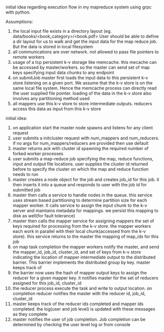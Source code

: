 initial idea regarding execution flow in my mapreduce system using grpc with python. 

Assumptions: 

1. the local input file exists in a directory layout (eg. data/books/<book_category>/<book.pdf> 
User should be able to define a dir layout for us to walk and get the input data for the map reduce job. But the data is stored in local filesystem
2. all communications are over network. not allowed to pass file pointers to remote workers
3. usage of a tcp persistent k-v storage like memcache. this mecache can be accessed by master/workers. so the master can send set of map keys specifying input data chunks to any endpoint 
4. on submitJob master first loads the input data to this persistent k-v store listening on a given port. We assume that the k-v store is on the same local file system. Hence the memcache process can directly read the user supplied file pointer. loading of the data in the k-v store also involves any partitioning method used 
5. all mappers use this k-v store to store intermediate outputs. reducers access this data as input from this k-v store 

initial idea:

1. on application start the master node spawns and listens for any client request 
2. user submits a initcluster request with num_mappers and num_reducers. if no args for num_mappers/reducers are provided then use default
3. master returns ack with cluster id spawning the required number of forked worker processes
4. user submits a map-reduce job specifying the map, reduce functions, input and output file locations. user supplies the cluster id returned before to specify the cluster on which the map and reduce function needs to run
5. master creates a node object for the job and creates job_id for this job. it then inserts it into a queue and responds to user with the job id for submitted job 
6. master then calls a service to handle nodes in the queue. this service uses stream based partitioning to determine partition size for each mapper worker. It calls service to assign the input chunk to the k-v server and maintains metadata for mappings. we persist this mapping to disk as well(for fault tolerance)   
7. master then calls the mapper service for assigning mappers the set of keys required for processing from the k-v store. the mapper workers each work in parallel with their local chunk(accessed from the k-v store). this service returns to the master the mapping of map_ids for this job 
8. on map task completion the mapper workers notify the master, and send the mapper_id, job_id, cluster_id, and set of keys from k-v store indicating the location of mapper intermediate output to the distributed barrier. This barrier implements the distributed group by key.  master keeps track of 
9. the barrier now uses the hash of mapper output keys to assign the reducer for a given mapper key. it notifies master  for the set of reducers assigned for this job_id, cluster_id 
10. the reducer process execute the task and write to output location. on completion reducer notifies the master with the reducer id, job_id, cluster_id
11. master keeps track of the reducer ids completed and mapper ids completed. the log(user and job level) is updated with these messages as they complete 
12. master notifies the user of job completion. Job completion can be determined by checking the user level log or from console